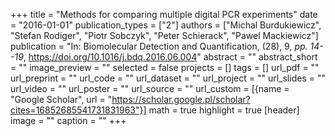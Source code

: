 +++
title = "Methods for comparing multiple digital PCR experiments"
date = "2016-01-01"
publication_types = ["2"]
authors = ["Michal Burdukiewicz", "Stefan Rodiger", "Piotr Sobczyk", "Peter Schierack", "Pawel Mackiewicz"]
publication = "In: Biomolecular Detection and Quantification, (28), 9, _pp. 14--19_, https://doi.org/10.1016/j.bdq.2016.06.004"
abstract = ""
abstract_short = ""
image_preview = ""
selected = false
projects = []
tags = []
url_pdf = ""
url_preprint = ""
url_code = ""
url_dataset = ""
url_project = ""
url_slides = ""
url_video = ""
url_poster = ""
url_source = ""
url_custom = [{name = "Google Scholar", url = "https://scholar.google.pl/scholar?cites=16852685541731831963"}]
math = true
highlight = true
[header]
image = ""
caption = ""
+++

